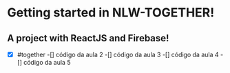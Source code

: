 # Getting started in NLW-TOGETHER!

## A project with ReactJS and Firebase!

-[x] #together
-[] código da aula 2
-[] código da aula 3
-[] código da aula 4
-[] código da aula 5